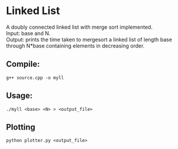 # Linked List
A doubly connected linked list with merge sort implemented. \
Input: base and N. \
Output: prints the time taken to mergesort a linked list of length base through N*base containing elements in decreasing order.

## Compile:
```
g++ source.cpp -o myll
```

## Usage:
```
./myll <base> <N> > <output_file>
```

## Plotting
```
python plotter.py <output_file>
```
